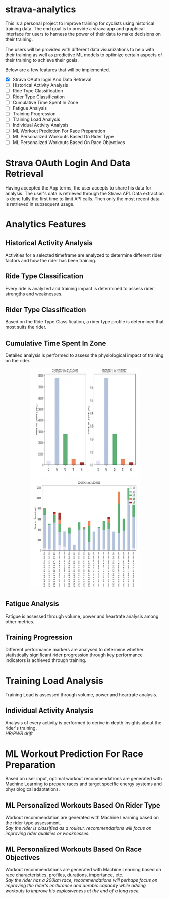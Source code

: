 # strava-analytics
This is a personal project to improve training for cyclists using historical training data. The end goal is to provide a strava app and graphical interface for users to harness the power of their data to make decisions on their training.

The users will be provided with different data visualizations to help with their training as well as predictive ML models to optimize certain aspects of their training to achieve their goals.

Below are a few features that will be implemented.

- [x] Strava OAuth login And Data Retrieval
- [ ] Historical Activity Analysis
- [ ] Ride Type Classification
- [ ] Rider Type Classification
- [ ] Cumulative Time Spent In Zone
- [ ] Fatigue Analysis
- [ ] Training Progression
- [ ] Training Load Analysis
- [ ] Individual Activity Analysis
- [ ] ML Workout Prediction For Race Preparation
- [ ] ML Personalized Workouts Based On Rider Type
- [ ] ML Personalized Workouts Based On Race Objectives

# Strava OAuth Login And Data Retrieval
Having accepted the App terms, the user accepts to share his data for analysis. The user's data is retrieved through the Strava API. Data extraction is done fully the first time to limit API calls. Then only the most recent data is retrieved in subsequent usage.

# Analytics Features

## Historical Activity Analysis
Activities for a selected timeframe are analyzed to determine different rider factors and how the rider has been training.

## Ride Type Classification
Every ride is analyzed and training impact is determined to assess rider strengths and weaknesses.

## Rider Type Classification
Based on the Ride Type Classification, a rider type profile is determined that most suits the rider.

## Cumulative Time Spent In Zone
Detailed analysis is performed to assess the physiological impact of training on the rider.

<p align="center">
  <img width="350" height="350" src="https://github.com/K-Schubert/strava-analytics/blob/master/media/cum_time_in_zone.png">
  <img width="350" height="350" src="https://github.com/K-Schubert/strava-analytics/blob/master/media/ride_time_in_zone.png">
</p>

## Fatigue Analysis
Fatigue is assessed through volume, power and heartrate analysis among other metrics.

## Training Progression
Different performance markers are analysed to determine whether statistically significant rider progression through key performance indicators is achieved through training.

# Training Load Analysis
Training Load is assessed through volume, power and heartrate analysis.

## Individual Activity Analysis
Analysis of every activity is performed to derive in depth insights about the rider's training. \
*HR/PWR drift*

# ML Workout Prediction For Race Preparation
Based on user input, optimal workout recommendations are generated with Machine Learning to prepare races and target specific energy systems and physiological adaptations.

## ML Personalized Workouts Based On Rider Type
Workout recommendation are generated with Machine Learning based on the rider type assessment. \
*Say the rider is classified as a rouleur, recommendations will focus on improving rider qualities or weaknesses.*

## ML Personalized Workouts Based On Race Objectives
Workout recommendations are generated with Machine Learning based on race characteristics, profiles, durations, importance, etc. \
*Say the rider has a 200km race, recommendations will perhaps focus on improving the rider's endurance and aerobic capacity while adding workouts to improve his explosiveness at the end of a long race.*

